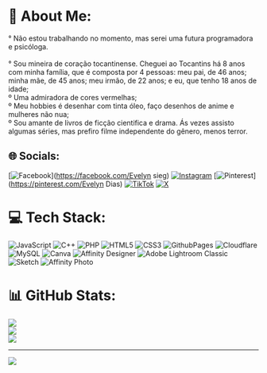 # 💫 About Me:
° Não estou trabalhando no momento, mas serei uma futura programadora e psicóloga.<br><br>° Sou mineira de coração tocantinense. Cheguei ao Tocantins há 8 anos com minha família, que é composta por 4 pessoas: meu pai, de 46 anos; minha mãe, de 45 anos; meu irmão, de 22 anos; e eu, que tenho 18 anos de idade;<br>º Uma admiradora de cores vermelhas;<br>º Meu hobbies é desenhar com tinta óleo, faço desenhos de anime e mulheres não nua;<br>º Sou amante de livros de ficção cientifica e drama. Ás vezes assisto algumas séries, mas prefiro filme independente do gênero, menos terror.  


## 🌐 Socials:
[![Facebook](https://img.shields.io/badge/Facebook-%231877F2.svg?logo=Facebook&logoColor=white)](https://facebook.com/Evelyn sieg) [![Instagram](https://img.shields.io/badge/Instagram-%23E4405F.svg?logo=Instagram&logoColor=white)](https://instagram.com/evelyn_sieg1) [![Pinterest](https://img.shields.io/badge/Pinterest-%23E60023.svg?logo=Pinterest&logoColor=white)](https://pinterest.com/Evelyn Dias) [![TikTok](https://img.shields.io/badge/TikTok-%23000000.svg?logo=TikTok&logoColor=white)](https://tiktok.com/@evasieg@) [![X](https://img.shields.io/badge/X-black.svg?logo=X&logoColor=white)](https://x.com/evelyn) 

# 💻 Tech Stack:
![JavaScript](https://img.shields.io/badge/javascript-%23323330.svg?style=for-the-badge&logo=javascript&logoColor=%23F7DF1E) ![C++](https://img.shields.io/badge/c++-%2300599C.svg?style=for-the-badge&logo=c%2B%2B&logoColor=white) ![PHP](https://img.shields.io/badge/php-%23777BB4.svg?style=for-the-badge&logo=php&logoColor=white) ![HTML5](https://img.shields.io/badge/html5-%23E34F26.svg?style=for-the-badge&logo=html5&logoColor=white) ![CSS3](https://img.shields.io/badge/css3-%231572B6.svg?style=for-the-badge&logo=css3&logoColor=white) ![GithubPages](https://img.shields.io/badge/github%20pages-121013?style=for-the-badge&logo=github&logoColor=white) ![Cloudflare](https://img.shields.io/badge/Cloudflare-F38020?style=for-the-badge&logo=Cloudflare&logoColor=white) ![MySQL](https://img.shields.io/badge/mysql-%2300000f.svg?style=for-the-badge&logo=mysql&logoColor=white) ![Canva](https://img.shields.io/badge/Canva-%2300C4CC.svg?style=for-the-badge&logo=Canva&logoColor=white) ![Affinity Designer](https://img.shields.io/badge/affinity%20designer-%231B72BE.svg?style=for-the-badge&logo=affinity-designer&logoColor=white) ![Adobe Lightroom Classic](https://img.shields.io/badge/Adobe%20Lightroom%20Classic-31A8FF.svg?style=for-the-badge&logo=Adobe%20Lightroom%20Classic&logoColor=white) ![Sketch](https://img.shields.io/badge/Sketch-FFB387?style=for-the-badge&logo=sketch&logoColor=black) ![Affinity Photo](https://img.shields.io/badge/affinity%20photo-%237E4DD2.svg?style=for-the-badge&logo=affinity-photo&logoColor=white)
# 📊 GitHub Stats:
![](https://github-readme-stats.vercel.app/api?username=eva-17&theme=dark&hide_border=false&include_all_commits=false&count_private=true)<br/>
![](https://github-readme-streak-stats.herokuapp.com/?user=eva-17&theme=dark&hide_border=false)<br/>
![](https://github-readme-stats.vercel.app/api/top-langs/?username=eva-17&theme=dark&hide_border=false&include_all_commits=false&count_private=true&layout=compact)

---
[![](https://visitcount.itsvg.in/api?id=eva-17&icon=0&color=0)](https://visitcount.itsvg.in)

<!-- Proudly created with GPRM ( https://gprm.itsvg.in ) -->